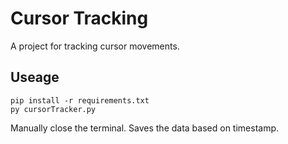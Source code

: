 # Cursor Tracking
A project for tracking cursor movements.

## Useage
```terminal
pip install -r requirements.txt
py cursorTracker.py
```
Manually close the terminal. Saves the data based on timestamp.